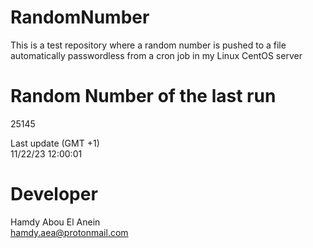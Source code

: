 # RandomNumber    
This is a test repository where a random number is pushed to a file automatically passwordless from a cron job in my Linux CentOS server    
# Random Number of the last run   
25145
      
Last update (GMT +1)    
11/22/23 12:00:01
# Developer    
Hamdy Abou El Anein   
hamdy.aea@protonmail.com
